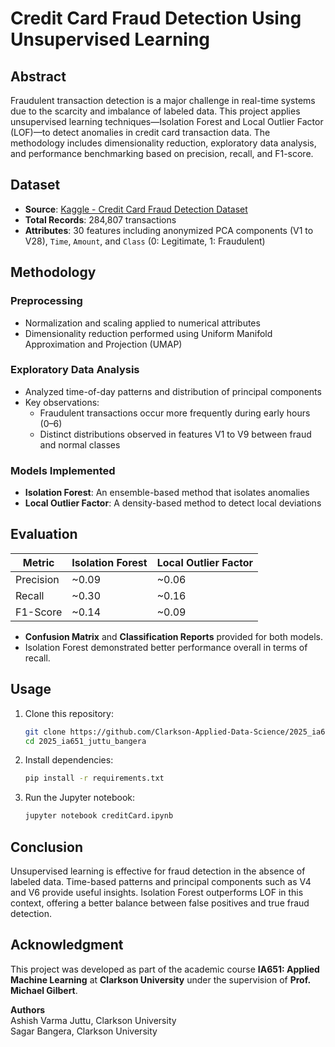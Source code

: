 # Credit Card Fraud Detection Using Unsupervised Learning

## Abstract
Fraudulent transaction detection is a major challenge in real-time systems due to the scarcity and imbalance of labeled data. This project applies unsupervised learning techniques—Isolation Forest and Local Outlier Factor (LOF)—to detect anomalies in credit card transaction data. The methodology includes dimensionality reduction, exploratory data analysis, and performance benchmarking based on precision, recall, and F1-score.


## Dataset

- **Source**: [Kaggle - Credit Card Fraud Detection Dataset](https://www.kaggle.com/mlg-ulb/creditcardfraud)
- **Total Records**: 284,807 transactions
- **Attributes**: 30 features including anonymized PCA components (V1 to V28), `Time`, `Amount`, and `Class` (0: Legitimate, 1: Fraudulent)


## Methodology

### Preprocessing
- Normalization and scaling applied to numerical attributes
- Dimensionality reduction performed using Uniform Manifold Approximation and Projection (UMAP)

### Exploratory Data Analysis
- Analyzed time-of-day patterns and distribution of principal components
- Key observations:
  - Fraudulent transactions occur more frequently during early hours (0–6)
  - Distinct distributions observed in features V1 to V9 between fraud and normal classes

### Models Implemented
- **Isolation Forest**: An ensemble-based method that isolates anomalies
- **Local Outlier Factor**: A density-based method to detect local deviations


## Evaluation

| Metric        | Isolation Forest | Local Outlier Factor |
|---------------|------------------|-----------------------|
| Precision     | ~0.09            | ~0.06                |
| Recall        | ~0.30            | ~0.16                |
| F1-Score      | ~0.14            | ~0.09                |

- **Confusion Matrix** and **Classification Reports** provided for both models.
- Isolation Forest demonstrated better performance overall in terms of recall.


## Usage

1. Clone this repository:
   ```bash
   git clone https://github.com/Clarkson-Applied-Data-Science/2025_ia651_juttu_bangera.git
   cd 2025_ia651_juttu_bangera
   ```

2. Install dependencies:
   ```bash
   pip install -r requirements.txt
   ```

3. Run the Jupyter notebook:
   ```bash
   jupyter notebook creditCard.ipynb
   ```


## Conclusion

Unsupervised learning is effective for fraud detection in the absence of labeled data. Time-based patterns and principal components such as V4 and V6 provide useful insights. Isolation Forest outperforms LOF in this context, offering a better balance between false positives and true fraud detection.


## Acknowledgment

This project was developed as part of the academic course **IA651: Applied Machine Learning** at **Clarkson University** under the supervision of **Prof. Michael Gilbert**.

**Authors**  
Ashish Varma Juttu, Clarkson University  
Sagar Bangera, Clarkson University
